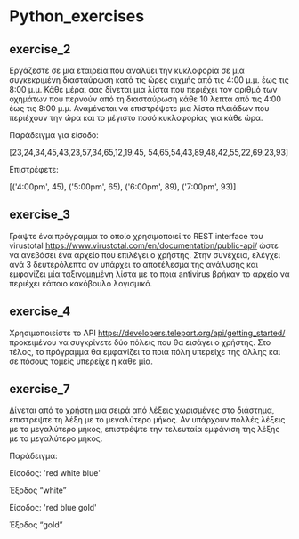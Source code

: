 # Python_exercises

<h2><b>exercise_2</b></h2>

Εργάζεστε σε μια εταιρεία που αναλύει την κυκλοφορία σε μια συγκεκριμένη διασταύρωση κατά τις ώρες αιχμής από τις 4:00 μ.μ. έως τις 8:00 μ.μ. Κάθε μέρα, σας δίνεται μια λίστα που περιέχει τον αριθμό των οχημάτων που περνούν από τη διασταύρωση κάθε 10 λεπτά από τις 4:00 έως τις 8:00 μ.μ.
Αναμένεται να επιστρέψετε μια λίστα πλειάδων που περιέχουν την ώρα και το μέγιστο ποσό κυκλοφορίας για κάθε ώρα.

Παράδειγμα για είσοδο:

[23,24,34,45,43,23,57,34,65,12,19,45, 54,65,54,43,89,48,42,55,22,69,23,93]

Επιστρέφετε:

[('4:00pm', 45), ('5:00pm', 65), ('6:00pm', 89), ('7:00pm', 93)]


<h2><b>exercise_3</b></h2>

Γράψτε ένα πρόγραμμα το οποίο χρησιμοποιεί το REST interface του virustotal https://www.virustotal.com/en/documentation/public-api/ 
ώστε να ανεβάσει ένα αρχείο που επιλέγει ο χρήστης. Στην συνέχεια, ελέγχει ανά 3 δευτερόλεπτα αν υπάρχει το αποτέλεσμα της ανάλυσης 
και εμφανίζει μία ταξινομημένη λίστα με το ποια antivirus βρήκαν το αρχείο να περιέχει κάποιο κακόβουλο λογισμικό.


<h2><b>exercise_4</b></h2>

Χρησιμοποιείστε το API https://developers.teleport.org/api/getting_started/ προκειμένου να συγκρίνετε δύο πόλεις που θα εισάγει ο χρήστης.
Στο τέλος, το πρόγραμμα θα εμφανίζει το ποια πόλη υπερείχε της άλλης και σε πόσους τομείς υπερείχε η κάθε μία.

<h2><b>exercise_7</b></h2>

Δίνεται από το χρήστη μια σειρά από λέξεις χωρισμένες στο διάστημα, επιστρέψτε τη λέξη με το μεγαλύτερο μήκος. 
Αν υπάρχουν πολλές λέξεις με το μεγαλύτερο μήκος, επιστρέψτε την τελευταία εμφάνιση της λέξης με το μεγαλύτερο μήκος.

Παράδειγμα:

Είσοδος: 'red white blue'

Έξοδος “white”

Είσοδος: 'red blue gold'

Έξοδος “gold”
